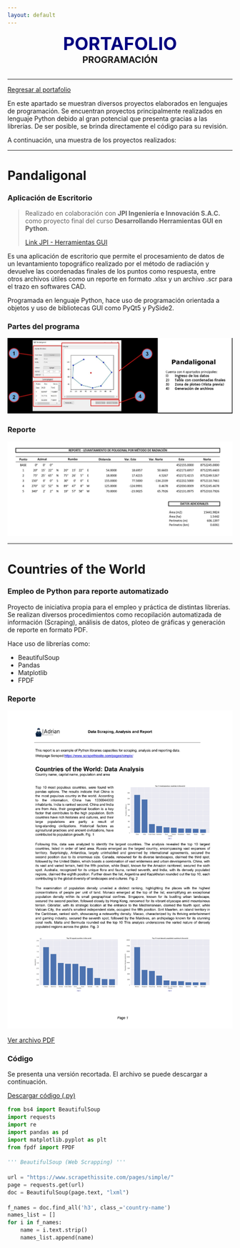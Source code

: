 ```yaml
---
layout: default
---
```


<center><span style="font-size: 40px; color: #000080;"><b>PORTAFOLIO</b></span></center>
<center><span style="font-size: 20px;"><b>PROGRAMACIÓN</b></span></center><br>

***

[Regresar al portafolio](../portfolio.html)

En este apartado se muestran diversos proyectos elaborados en lenguajes de programación. Se encuentran proyectos principalmente realizados en lenguaje Python debido al gran potencial que presenta gracias a las librerías. De ser posible, se brinda directamente el código para su revisión.

A continuación, una muestra de los proyectos realizados:

***

# Pandaligonal
### Aplicación de Escritorio
> Realizado en colaboración con **JPI Ingeniería e Innovación S.A.C.** como proyecto final del curso **Desarrollando Herramientas GUI en Python**.
> 
> [Link JPI - Herramientas GUI](https://jpi-ingenieria.com/herramientas_gui.html)

Es una aplicación de escritorio que permite el procesamiento de datos de un levantamiento topográfico realizado por el método de radiación y devuelve las coordenadas finales de los puntos como respuesta, entre otros archivos útiles como un reporte en formato .xlsx y un archivo .scr para el trazo en softwares CAD.

Programada en lenguaje Python, hace uso de programación orientada a objetos y uso de bibliotecas GUI como PyQt5 y PySide2.
### Partes del programa

![img1](/assets/img/pandaligonal-parts.jpg)

### Reporte

![img2](/assets/img/report.jpg)

***

# Countries of the World
### Empleo de Python para reporte automatizado

Proyecto de iniciativa propia para el empleo y práctica de distintas librerías. Se realizan diversos procedimientos como recopilación automatizada de información (Scraping), análisis de datos, ploteo de gráficas y generación de reporte en formato PDF. 

Hace uso de librerías como:
* BeautifulSoup
* Pandas
* Matplotlib
* FPDF

### Reporte

![img1](/portfolio/assets/test1.jpg)

[Ver archivo PDF](/portfolio/assets/test1.pdf)

### Código

Se presenta una versión recortada. El archivo se puede descargar a continuación.

[Descargar código (.py)](/portfolio/assets/Countries_of_the_world.py)

```Python
from bs4 import BeautifulSoup
import requests
import re
import pandas as pd
import matplotlib.pyplot as plt
from fpdf import FPDF

''' BeautifulSoup (Web Scrapping) '''

url = "https://www.scrapethissite.com/pages/simple/"
page = requests.get(url)
doc = BeautifulSoup(page.text, "lxml")

f_names = doc.find_all('h3', class_='country-name')
names_list = []
for i in f_names:
    name = i.text.strip()
    names_list.append(name)
```



